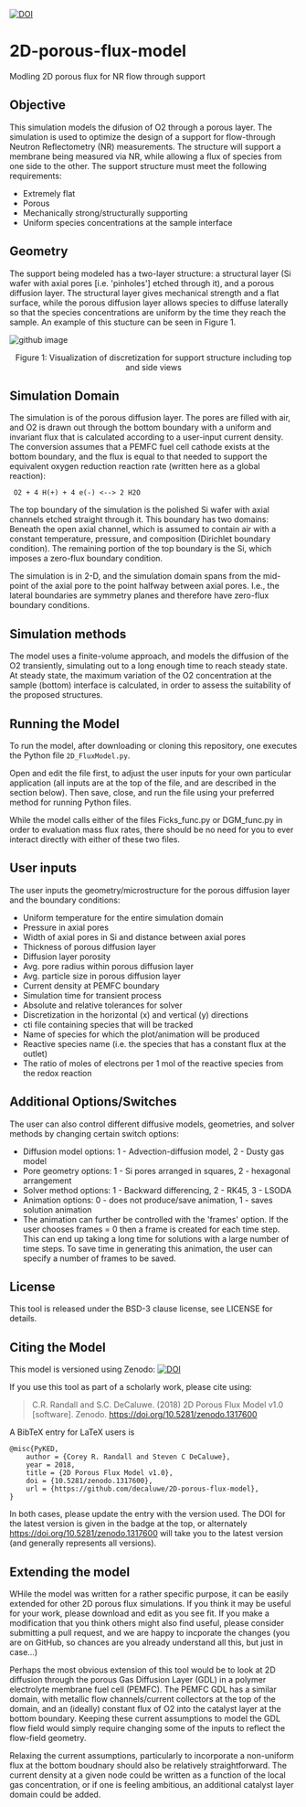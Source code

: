 [![DOI](https://zenodo.org/badge/135629486.svg)](https://zenodo.org/badge/latestdoi/135629486)

# 2D-porous-flux-model
Modling 2D porous flux for NR flow through support

## Objective
This simulation models the difusion of O2 through a porous layer. 
The simulation is used to optimize the design of a support for 
flow-through Neutron Reflectometry (NR) measurements. The structure 
will support a membrane being measured via NR, while allowing a 
flux of species from one side to the other. The support structure 
must meet the following requirements:
* Extremely flat
* Porous
* Mechanically strong/structurally supporting
* Uniform species concentrations at the sample interface

## Geometry
The support being modeled has a two-layer structure: a structural 
layer (Si wafer with axial pores [i.e. 'pinholes'] etched through 
it), and a porous diffusion layer.  The structural layer gives
mechanical strength and a flat surface, while the porous diffusion
layer allows species to diffuse laterally so that the species 
concentrations are uniform by the time they reach the sample. An example
of this stucture can be seen in Figure 1.

![github image](https://user-images.githubusercontent.com/39809042/42965564-a609f95c-8b57-11e8-8642-38bd77588ee3.PNG)
<p align="center"> Figure 1: Visualization of discretization for support structure including top and side views

## Simulation Domain
The simulation is of the porous diffusion layer.
The pores are filled with air, and O2 is drawn out through the 
bottom boundary with a uniform and invariant flux that is 
calculated according to a user-input current density.  The conversion
assumes that a PEMFC fuel cell cathode exists at the bottom boundary,
and the flux is equal to that needed to support the equivalent oxygen
reduction reaction rate (written here as a global reaction):

     O2 + 4 H(+) + 4 e(-) <--> 2 H2O

The top boundary of the simulation is the polished Si wafer with axial
channels etched straight through it.  This boundary has two domains: 
Beneath the open axial channel, which is assumed to contain air with a 
constant temperature, pressure, and composition (Dirichlet boundary 
condition). The remaining portion of the top boundary is the Si, which 
imposes a zero-flux boundary condition.

The simulation is in 2-D, and the simulation domain spans from the 
mid-point of the axial pore to the point halfway between axial pores.
I.e., the lateral boundaries are symmetry planes and therefore have 
zero-flux boundary conditions.

## Simulation methods
The model uses a finite-volume approach, and models the diffusion of 
the O2 transiently, simulating out to a long enough time to reach 
steady state. At steady state, the maximum variation of the O2 
concentration at the sample (bottom) interface is calculated, in 
order to assess the suitability of the proposed structures.

## Running the Model
To run the model, after downloading or cloning this repository, one
executes the Python file `2D_FluxModel.py`.

Open and edit the file first, to adjust the user inputs for your own
particular application (all inputs are at the top of the file, and
are described in the section below).  Then save, close, and run the 
file using your preferred method for running Python files.

While the model calls either of the files Ficks_func.py or DGM_func.py
in order to evaluation mass flux rates, there should be no need for you
to ever interact directly with either of these two files.

## User inputs
The user inputs the geometry/microstructure for the porous diffusion 
layer and the boundary conditions:
* Uniform temperature for the entire simulation domain
* Pressure in axial pores
* Width of axial pores in Si and distance between axial pores
* Thickness of porous diffusion layer
* Diffusion layer porosity
* Avg. pore radius within porous diffusion layer
* Avg. particle size in porous diffusion layer
* Current density at PEMFC boundary
* Simulation time for transient process
* Absolute and relative tolerances for solver
* Discretization in the horizontal (x) and vertical (y) directions
* cti file containing species that will be tracked
* Name of species for which the plot/animation will be produced
* Reactive species name (i.e. the species that has a constant flux at the outlet)
* The ratio of moles of electrons per 1 mol of the reactive species from the redox reaction

## Additional Options/Switches
The user can also control different diffusive models, geometries, 
and solver methods by changing certain switch options:

* Diffusion model options: 1 - Advection-diffusion model, 2 - Dusty gas model
* Pore geometry options: 1 - Si pores arranged in squares, 2 - hexagonal arrangement
* Solver method options: 1 - Backward differencing, 2 - RK45, 3 - LSODA
* Animation options: 0 - does not produce/save animation, 1 - saves solution animation
* The animation can further be controlled with the 'frames' option. If the user 
chooses frames = 0 then a frame is created for each time step. This can end up 
taking a long time for solutions with a large number of time steps. To save time
 in generating this animation, the user can specify a number of frames to be saved.
 
## License

This tool is released under the BSD-3 clause license, see LICENSE for details.

## Citing the Model
 This model is versioned using Zenodo:
[![DOI](https://zenodo.org/badge/135629486.svg)](https://zenodo.org/badge/latestdoi/135629486)

If you use this tool as part of a scholarly work, please cite using:

> C.R. Randall and S.C. DeCaluwe. (2018) 2D Porous Flux Model v1.0 [software]. Zenodo. https://doi.org/10.5281/zenodo.1317600

A BibTeX entry for LaTeX users is

```TeX
@misc{PyKED,
    author = {Corey R. Randall and Steven C DeCaluwe},
    year = 2018,
    title = {2D Porous Flux Model v1.0},
    doi = {10.5281/zenodo.1317600},
    url = {https://github.com/decaluwe/2D-porous-flux-model},
}
```

In both cases, please update the entry with the version used. The DOI for the latest version is
given in the badge at the top, or alternately <https://doi.org/10.5281/zenodo.1317600> will
take you to the latest version (and generally represents all versions).

## Extending the model
WHile the model was written for a rather specific purpose, it can be easily extended for other 2D porous flux simulations.  If you think it may be useful for your work, please download and edit as you see fit.  If you make a modification that you think others might also find useful, please consider submitting a pull request, and we are happy to incporate the changes (you are on GitHub, so chances are you already understand all this, but just in case...)

Perhaps the most obvious extension of this tool would be to look at 2D diffusion through the porous Gas Diffusion Layer (GDL) in a polymer electrolyte membrane fuel cell (PEMFC).  The PEMFC GDL has a similar domain, with metallic flow channels/current collectors at the top of the domain, and an (ideally) constant flux of O2 into the catalyst layer at the bottom boundary.  Keeping these current assumptions to model the GDL flow field would simply require changing some of the inputs to reflect the flow-field geometry.  

Relaxing the current assumptions, particularly to incorporate a non-uniform flux at the bottom boudnary should also be relatively straightforward.  The current density at a given node could be written as a function of the local gas concentration, or if one is feeling ambitious, an additional catalyst layer domain could be added.

